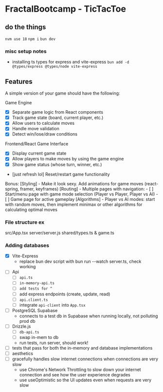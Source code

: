 # FractalBootcamp - TicTacToe

## do the things
`nvm use 18`
`npm i`
`bun dev`

### misc setup notes
- installing ts types for express and vite-express `bun add -d @types/express @types/node vite-express`

## Features
A simple version of your game should have the following:

 Game Engine
 - [x] Separate game logic from React components
 - [x] Track game state (board, current player, etc.)
 - [x] Allow users to calculate moves
 - [x] Handle move validation
 - [x] Detect win/lose/draw conditions

 Frontend/React Game Interface
 - [x] Display current game state
 - [x] Allow players to make moves by using the game engine
 - [x] Show game status (whose turn, winner, etc.)
 - [just refresh lol] Reset/restart game functionality

Bonus:
 [Styling] - Make it look sexy. Add animations for game moves (react-spring, framer, keyframes)
 [Routing] - Multiple pages with navigation: - [ ] Start/menu page with game mode selection (Player vs Player, Player vs AI) - [ ] Game page for active gameplay
 [Algorithms] - Player vs AI modes: start with random moves, then implement minimax or other algorithms for calculating optimal moves

### File structure ex
src/App.tsx
server/server.js
shared/types.ts & game.ts

### Adding databases
- [x] Vite-Express
    - replace bun dev script with bun run --watch server.ts, check working
- [ ] Api
    - [ ] `api.ts`
    - [ ] `in-memory-api.ts`
    - [ ] `add tests for ^`
    - [ ] add express endpoints (create, update, read)
    - [ ] `api.client.ts`
    - [ ] integrate `api-client` into `App.tsx`
- [ ] PostgreSQL Supabase
    - connects to a test db in Supabase when running locally, not polluting prod db
- [ ] Drizzle.js
    - [ ] `db-api.ts`
    - [ ] swap in-mem to db
    - run tests, run server, should work!
- [ ] tests that pass for both the in-memory and database implementations
- [ ] aesthetics
- [ ] gracefully handles slow internet connections when connections are very slow
    - use Chrome's Network Throttling to slow down your internet connection and see how the user experience degrades
    - use useOptimistic so the UI updates even when requests are very slow
